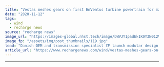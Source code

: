 ```yaml
---
title: "Vestas meshes gears on first EnVentus turbine powertrain for mass manufacture"
date: "2020-11-12"
tags: 
  - wind
  - recharge news
source: "recharge news"
image_url: "https://images-global.nhst.tech/image/bWVJY1padEk1K0Y3N012V0pYQ3VPYUs0SEhtdXY0cGtlRnNPa2N2d2w3Zz0=/nhst/binary/eeaa7177e8d95842095ef55584cbc6ab"
image_fp: "/assets/img/post_thumbnails/119.jpg"
lead: "Danish OEM and transmission specialist ZF launch modular design to lower cost and speed deployment in global wind sector"
article_url: "https://www.rechargenews.com/wind/vestas-meshes-gears-on-first-enventus-turbine-powertrain-for-mass-manufacture/2-1-911720"
---
```


---
